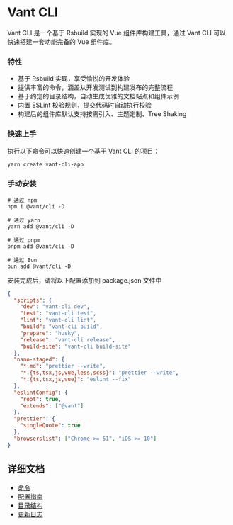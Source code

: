 # Vant CLI

Vant CLI 是一个基于 Rsbuild 实现的 Vue 组件库构建工具，通过 Vant CLI 可以快速搭建一套功能完备的 Vue 组件库。

### 特性

- 基于 Rsbuild 实现，享受愉悦的开发体验
- 提供丰富的命令，涵盖从开发测试到构建发布的完整流程
- 基于约定的目录结构，自动生成优雅的文档站点和组件示例
- 内置 ESLint 校验规则，提交代码时自动执行校验
- 构建后的组件库默认支持按需引入、主题定制、Tree Shaking

### 快速上手

执行以下命令可以快速创建一个基于 Vant CLI 的项目：

```bash
yarn create vant-cli-app
```

### 手动安装

```shell
# 通过 npm
npm i @vant/cli -D

# 通过 yarn
yarn add @vant/cli -D

# 通过 pnpm
pnpm add @vant/cli -D

# 通过 Bun
bun add @vant/cli -D
```

安装完成后，请将以下配置添加到 package.json 文件中

```json
{
  "scripts": {
    "dev": "vant-cli dev",
    "test": "vant-cli test",
    "lint": "vant-cli lint",
    "build": "vant-cli build",
    "prepare": "husky",
    "release": "vant-cli release",
    "build-site": "vant-cli build-site"
  },
  "nano-staged": {
    "*.md": "prettier --write",
    "*.{ts,tsx,js,vue,less,scss}": "prettier --write",
    "*.{ts,tsx,js,vue}": "eslint --fix"
  },
  "eslintConfig": {
    "root": true,
    "extends": ["@vant"]
  },
  "prettier": {
    "singleQuote": true
  },
  "browserslist": ["Chrome >= 51", "iOS >= 10"]
}
```

## 详细文档

- [命令](https://github.com/vant-ui/vant/tree/main/packages/vant-cli/docs/commands.zh-CN.md)
- [配置指南](https://github.com/vant-ui/vant/tree/main/packages/vant-cli/docs/config.zh-CN.md)
- [目录结构](https://github.com/vant-ui/vant/tree/main/packages/vant-cli/docs/directory.zh-CN.md)
- [更新日志](https://github.com/vant-ui/vant/tree/main/packages/vant-cli/changelog.md)
